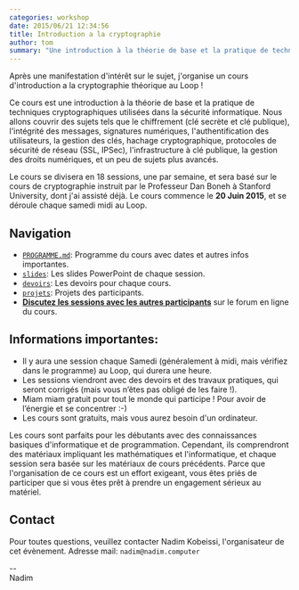 ```yaml
---
categories: workshop
date: 2015/06/21 12:34:56
title: Introduction a la cryptographie
author: tom
summary: "Une introduction à la théorie de base et la pratique de techniques cryptographiques utilisées dans la sécurité informatique."
---
```


Après une manifestation d'intérêt sur le sujet, j'organise un cours d'introduction a la cryptographie théorique au Loop !

Ce cours est une introduction à la théorie de base et la pratique de techniques cryptographiques utilisées dans la sécurité informatique. Nous allons couvrir des sujets tels que le chiffrement (clé secrète et clé publique), l'intégrité des messages, signatures numériques, l'authentification des utilisateurs, la gestion des clés, hachage cryptographique, protocoles de sécurité de réseau (SSL, IPSec), l'infrastructure à clé publique, la gestion des droits numériques, et un peu de sujets plus avancés.

Le cours se divisera en 18 sessions, une par semaine, et sera basé sur le cours de cryptographie instruit par le Professeur Dan Boneh à Stanford University, dont j'ai assisté déjà. Le cours commence le **20 Juin 2015**, et se déroule chaque samedi midi au Loop.

## Navigation
* [`PROGRAMME.md`](https://github.com/kaepora/courscrypto/blob/master/PROGRAMME.md): Programme du cours avec dates et autres infos importantes.
* [`slides`](https://github.com/kaepora/courscrypto/tree/master/slides): Les slides PowerPoint de chaque session.
* [`devoirs`](https://github.com/kaepora/courscrypto/tree/master/devoirs): Les devoirs pour chaque cours.
* [`projets`](https://github.com/kaepora/courscrypto/tree/master/projets): Projets des participants.
* [**Discutez les sessions avec les autres participants**](https://github.com/kaepora/courscrypto/issues/) sur le forum en ligne du cours.

## Informations importantes:
* Il y aura une session chaque Samedi (généralement à midi, mais vérifiez dans le programme) au Loop, qui durera une heure.
* Les sessions viendront avec des devoirs et des travaux pratiques, qui seront corrigés (mais vous n’êtes pas obligé de les faire !).
* Miam miam gratuit pour tout le monde qui participe ! Pour avoir de l’énergie et se concentrer :-)
* Les cours sont gratuits, mais vous aurez besoin d'un ordinateur.

Les cours sont parfaits pour les débutants avec des connaissances basiques d'informatique et de programmation. Cependant, ils comprendront des matériaux impliquant les mathématiques et l'informatique, et chaque session sera basée sur les matériaux de cours précédents. Parce que l'organisation de ce cours est un effort exigeant, vous êtes priés de participer que si vous êtes prêt à prendre un engagement sérieux au matériel.

## Contact
Pour toutes questions, veuillez contacter Nadim Kobeissi, l'organisateur de cet évènement.
Adresse mail: `nadim@nadim.computer`

-- <br />
Nadim

